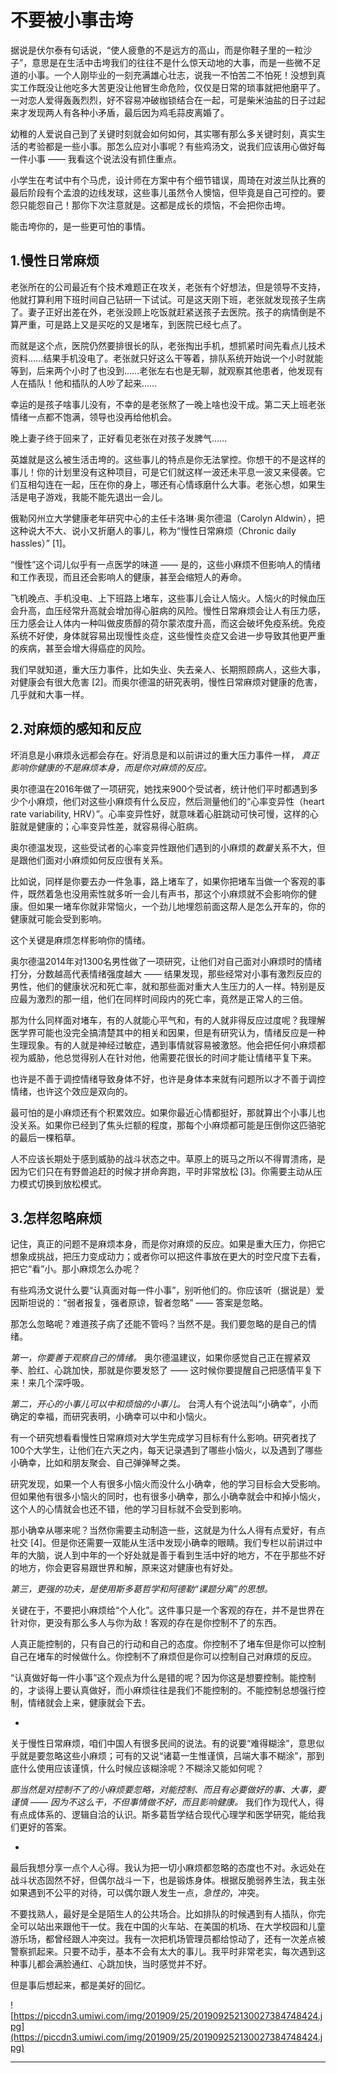 # 不要被小事击垮

据说是伏尔泰有句话说，“使人疲惫的不是远方的高山，而是你鞋子里的一粒沙子”，意思是在生活中击垮我们的往往不是什么惊天动地的大事，而是一些微不足道的小事。一个人刚毕业的一刻充满雄心壮志，说我一不怕苦二不怕死！没想到真实工作既没让他吃多大苦更没让他冒生命危险，仅仅是日常的琐事就把他磨平了。一对恋人爱得轰轰烈烈，好不容易冲破枷锁结合在一起，可是柴米油盐的日子过起来才发现两人有各种小矛盾，最后因为鸡毛蒜皮离婚了。

幼稚的人爱说自己到了关键时刻就会如何如何，其实哪有那么多关键时刻，真实生活的考验都是一些小事。那怎么应对小事呢？有些鸡汤文，说我们应该用心做好每一件小事 —— 我看这个说法没有抓住重点。

小学生在考试中有个马虎，设计师在方案中有个细节错误，周琦在对波兰队比赛的最后阶段有个孟浪的边线发球，这些事儿虽然令人懊恼，但毕竟是自己可控的。要怨只能怨自己！那你下次注意就是。这都是成长的烦恼，不会把你击垮。

能击垮你的，是一些更可怕的事情。

## 1.慢性日常麻烦

老张所在的公司最近有个技术难题正在攻关，老张有个好想法，但是领导不支持，他就打算利用下班时间自己钻研一下试试。可是这天刚下班，老张就发现孩子生病了。妻子正好出差在外，老张没顾上吃饭就赶紧送孩子去医院。孩子的病情倒是不算严重，可是路上又是买吃的又是堵车，到医院已经七点了。

而就是这个点，医院仍然要排很长的队，老张掏出手机，想抓紧时间先看点儿技术资料……结果手机没电了。老张就只好这么干等着，排队系统开始说一个小时就能等到，后来两个小时了也没到……老张左右也是无聊，就观察其他患者，他发现有人在插队！他和插队的人吵了起来……

幸运的是孩子啥事儿没有，不幸的是老张熬了一晚上啥也没干成。第二天上班老张情绪一点都不饱满，领导也没再给他机会。

晚上妻子终于回来了，正好看见老张在对孩子发脾气……

英雄就是这么被生活击垮的。这些事儿的特点是你无法掌控。你想干的不是这样的事儿！你的计划里没有这种项目，可是它们就这样一波还未平息一波又来侵袭。它们互相勾连在一起，压在你的身上，哪还有心情琢磨什么大事。老张心想，如果生活是电子游戏，我能不能先退出一会儿。

俄勒冈州立大学健康老年研究中心的主任卡洛琳·奥尔德温（Carolyn Aldwin），把这种说大不大、说小又折磨人的事儿，称为“慢性日常麻烦（Chronic daily hassles）” [1]。

“慢性”这个词儿似乎有一点医学的味道 —— 是的，这些小麻烦不但影响人的情绪和工作表现，而且还会影响人的健康，甚至会缩短人的寿命。

飞机晚点、手机没电、上下班路上堵车，这些事儿会让人恼火。人恼火的时候血压会升高，血压经常升高就会增加得心脏病的风险。慢性日常麻烦会让人有压力感，压力感会让人体内一种叫做皮质醇的荷尔蒙浓度升高，而这会破坏免疫系统。免疫系统不好使，身体就容易出现慢性炎症，这些慢性炎症又会进一步导致其他更严重的疾病，甚至会增大得癌症的风险。

我们早就知道，重大压力事件，比如失业、失去亲人、长期照顾病人，这些大事，对健康会有很大危害 [2]。而奥尔德温的研究表明，慢性日常麻烦对健康的危害，几乎就和大事一样。

## 2.对麻烦的感知和反应

坏消息是小麻烦永远都会存在。好消息是和以前讲过的重大压力事件一样， *真正影响你健康的不是麻烦本身，而是你对麻烦的反应。*

奥尔德温在2016年做了一项研究，她找来900个受试者，统计他们平时都遇到多少个小麻烦，他们对这些小麻烦有什么反应，然后测量他们的“心率变异性（heart rate variability, HRV）”。心率变异性好，就意味着心脏跳动可快可慢，这样的心脏就是健康的；心率变异性差，就容易得心脏病。

奥尔德温发现，这些受试者的心率变异性跟他们遇到的小麻烦的*数量*关系不大，但是跟他们面对小麻烦如何反应很有关系。

比如说，同样是你要去办一件急事，路上堵车了，如果你把堵车当做一个客观的事件，既然着急也没用索性就多听一会儿有声书，那这个小麻烦就不会影响你的健康。但如果一堵车你就非常恼火，一个劲儿地埋怨前面这帮人是怎么开车的，你的健康就可能会受到影响。

这个关键是麻烦怎样影响你的情绪。

奥尔德温2014年对1300名男性做了一项研究，让他们对自己面对小麻烦时的情绪打分，分数越高代表情绪强度越大 —— 结果发现，那些经常对小事有激烈反应的男性，他们的健康状况和死亡率，就和那些面对重大人生压力的人一样。特别是反应最为激烈的那一组，他们在同样时间段内的死亡率，竟然是正常人的三倍。

那为什么同样面对堵车，有的人就能心平气和，有的人就非得反应过度呢？我理解医学界可能也没完全搞清楚其中的相关和因果，但是有研究认为，情绪反应是一种生理现象。有的人就是神经过敏症，遇到事情就容易被激怒。他会把任何小麻烦都视为威胁，他总觉得别人在针对他，他需要花很长的时间才能让情绪平复下来。

也许是不善于调控情绪导致身体不好，也许是身体本来就有问题所以才不善于调控情绪，也许这个效应是双向的。

最可怕的是小麻烦还有个积累效应。如果你最近心情都挺好，那就算出个小事儿也没关系。如果你已经到了焦头烂额的程度，那每个小麻烦都可能是压倒你这匹骆驼的最后一棵稻草。

人不应该长期处于感到威胁的战斗状态之中。草原上的斑马之所以不得胃溃疡，是因为它们只在有野兽追赶的时候才拼命奔跑，平时非常放松 [3]。你需要主动从压力模式切换到放松模式。

## 3.怎样忽略麻烦

记住，真正的问题不是麻烦本身，而是你对麻烦的反应。如果是重大压力，你把它想象成挑战，把压力变成动力；或者你可以把这件事放在更大的时空尺度下去看，把它“看”小。那小麻烦怎么办呢？

有些鸡汤文说什么要“认真面对每一件小事”，别听他们的。你应该听（据说是）爱因斯坦说的：“弱者报复，强者原谅，智者忽略” —— 答案是忽略。

那怎么忽略呢？难道孩子病了还能不管吗？当然不是。我们要忽略的是自己的情绪。

 *第一，你要善于观察自己的情绪。* 奥尔德温建议，如果你感觉自己正在握紧双拳、脸红、心跳加快，那就是你要发怒了 —— 这时候你要提醒自己把感情平复下来！来几个深呼吸。

 *第二，开心的小事儿可以中和烦恼的小事儿。* 台湾人有个说法叫“小确幸”，小而确定的幸福，而研究表明，小确幸可以中和小恼火。

有一个研究想看看慢性日常麻烦对大学生完成学习目标有什么影响。研究者找了100个大学生，让他们在六天之内，每天记录遇到了哪些小恼火，以及遇到了哪些小确幸，比如和朋友聚会、自己弹弹琴之类。

研究发现，如果一个人有很多小恼火而没什么小确幸，他的学习目标会大受影响。但如果他有很多小恼火的同时，也有很多小确幸，那么小确幸就会中和掉小恼火，这个人的心情就会也还不错，他的学习目标就不会受到影响。

那小确幸从哪来呢？当然你需要主动制造一些，这就是为什么人得有点爱好，有点社交 [4]。但是你还需要一双能从生活中发现小确幸的眼睛。我们专栏以前讲过中年的大脑，说人到中年的一个好处就是善于看到生活中好的地方，不在乎那些不好的地方，你会更容易跟世界和解，原来这对健康也有好处。

 *第三，更强的功夫，是使用斯多葛哲学和阿德勒“课题分离”的思想。*

关键在于，不要把小麻烦给“个人化”。这件事只是一个客观的存在，并不是世界在针对你，更没有那么多人与你为敌！客观的存在是你控制不了的东西。

人真正能控制的，只有自己的行动和自己的态度。你控制不了堵车但是你可以控制自己在堵车的时候做什么。你控制不了麻烦但是你可以控制自己对麻烦的反应。

“认真做好每一件小事”这个观点为什么是错的呢？因为你这是想要控制。能控制的，才谈得上要认真做好，而小麻烦往往是我们不能控制的。不能控制总想强行控制，情绪就会上来，健康就会下去。

*

关于慢性日常麻烦，咱们中国人有很多民间的说法。有的说要“难得糊涂”，意思似乎就是要忽略这些小麻烦；可有的又说“诸葛一生惟谨慎，吕端大事不糊涂”，那到底什么使用应该谨慎，什么时候应该糊涂呢？不糊涂又能如何呢？

 *那当然是对控制不了的小麻烦要忽略，对能控制、而且有必要做好的事、大事，要谨慎 —— 因为不这么干，不但事情做不好，而且影响健康。* 我们作为现代人，得有点成体系的、逻辑自洽的认识。斯多葛哲学结合现代心理学和医学研究，能给我们更好的答案。

*

最后我想分享一点个人心得。我认为把一切小麻烦都忽略的态度也不对。永远处在战斗状态固然不好，但偶尔战斗一下，也是锻炼身体。根据反脆弱养生法，我主张如果遇到不公平的对待，可以偶尔跟人发生一点，*急性的*，冲突。

不要找熟人，最好是全是陌生人的公共场合。比如排队的时候遇到有人插队，你完全可以站出来跟他干一仗。我在中国的火车站、在美国的机场、在大学校园和儿童游乐场，都曾经跟人冲突过。我有一次把机场管理员都给惊动了，还有一次差点被警察抓起来。只要不动手，基本不会有太大的事儿。我平时非常老实，每次遇到这种事儿都会满脸通红、心跳加快，当时感觉并不好。

但是事后想起来，都是美好的回忆。

![https://piccdn3.umiwi.com/img/201909/25/201909252130027384748424.jpg](https://piccdn3.umiwi.com/img/201909/25/201909252130027384748424.jpg)

---
